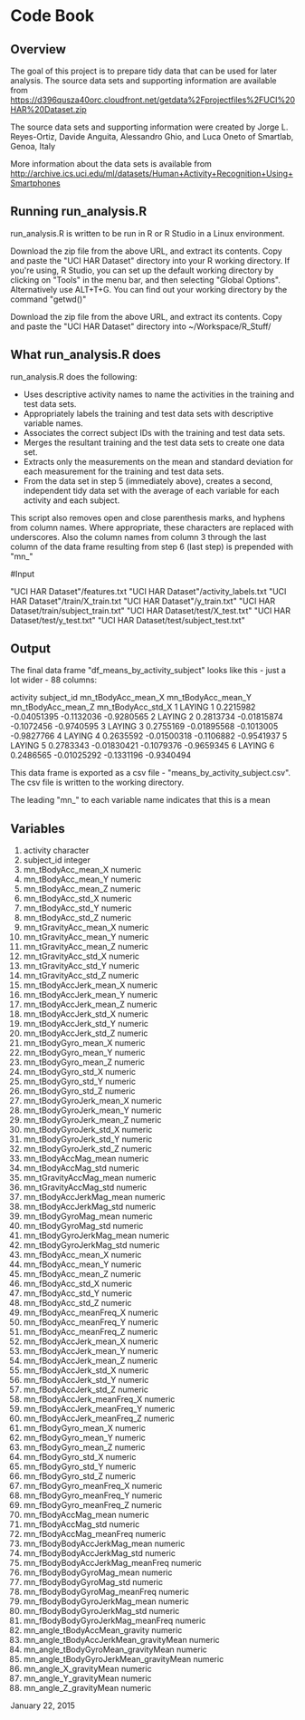 # Code Book

## Overview
The goal of this project is to prepare tidy data that can be used for later analysis. The source data sets and supporting information are available from https://d396qusza40orc.cloudfront.net/getdata%2Fprojectfiles%2FUCI%20HAR%20Dataset.zip 

The source data sets and supporting information were created by Jorge L. Reyes-Ortiz, Davide Anguita, Alessandro Ghio, and Luca Oneto of Smartlab, Genoa, Italy

More information about the data sets is available from http://archive.ics.uci.edu/ml/datasets/Human+Activity+Recognition+Using+Smartphones

## Running run_analysis.R

run_analysis.R is written to be run in R or R Studio in a Linux environment.

Download the zip file from the above URL, and extract its contents. Copy and paste the "UCI HAR Dataset" directory into your R working directory. 
If you're using, R Studio, you can set up the default working directory by clicking on "Tools" in the menu bar, and then selecting "Global Options". Alternatively use ALT+T+G.
You can find out your working directory by the command "getwd()" 

Download the zip file from the above URL, and extract its contents. Copy and paste the "UCI HAR Dataset" directory into ~/Workspace/R_Stuff/


## What run_analysis.R does

run_analysis.R does the following:
* Uses descriptive activity names to name the activities in the training and test data sets.
* Appropriately labels the training and test data sets with descriptive variable names.
* Associates the correct subject IDs with the training and test data sets.
* Merges the resultant training and the test data sets to create one data set. 
* Extracts only the measurements on the mean and standard deviation for each measurement for the training and test data sets.
* From the data set in step 5 (immediately above), creates a second, independent tidy data set with the average of each variable for each activity and each subject.

This script also removes open and close parenthesis marks, and hyphens from column names. Where appropriate, these characters are replaced with underscores. Also the column names from column 3 through the last column of the data frame resulting from step 6 (last step) is prepended with "mn_"

#Input

"UCI HAR Dataset"/features.txt
"UCI HAR Dataset"/activity_labels.txt
"UCI HAR Dataset"/train/X_train.txt
"UCI HAR Dataset"/y_train.txt"
"UCI HAR Dataset/train/subject_train.txt"
"UCI HAR Dataset/test/X_test.txt"
"UCI HAR Dataset/test/y_test.txt"
"UCI HAR Dataset/test/subject_test.txt"

## Output

The final data frame "df_means_by_activity_subject" looks like this - just a lot wider - 88 columns:

  activity subject_id mn_tBodyAcc_mean_X mn_tBodyAcc_mean_Y mn_tBodyAcc_mean_Z mn_tBodyAcc_std_X
1   LAYING          1          0.2215982        -0.04051395         -0.1132036        -0.9280565
2   LAYING          2          0.2813734        -0.01815874         -0.1072456        -0.9740595
3   LAYING          3          0.2755169        -0.01895568         -0.1013005        -0.9827766
4   LAYING          4          0.2635592        -0.01500318         -0.1106882        -0.9541937
5   LAYING          5          0.2783343        -0.01830421         -0.1079376        -0.9659345
6   LAYING          6          0.2486565        -0.01025292         -0.1331196        -0.9340494

This data frame is exported as a csv file - "means_by_activity_subject.csv". The csv file is written to the working directory.

The leading "mn_" to each variable name indicates that this is a mean

## Variables
1.	activity	character
2.	subject_id	integer
3.	mn_tBodyAcc_mean_X	numeric
4.	mn_tBodyAcc_mean_Y	numeric
5.	mn_tBodyAcc_mean_Z	numeric
6.	mn_tBodyAcc_std_X	numeric
7.	mn_tBodyAcc_std_Y	numeric 
8.	mn_tBodyAcc_std_Z	numeric
9.	mn_tGravityAcc_mean_X	numeric
10.	mn_tGravityAcc_mean_Y	numeric
11.	mn_tGravityAcc_mean_Z	numeric
12.	mn_tGravityAcc_std_X	numeric
13.	mn_tGravityAcc_std_Y	numeric
14.	mn_tGravityAcc_std_Z	numeric
15.	mn_tBodyAccJerk_mean_X	numeric
16.	mn_tBodyAccJerk_mean_Y	numeric
17.	mn_tBodyAccJerk_mean_Z	numeric
18.	mn_tBodyAccJerk_std_X	numeric
19.	mn_tBodyAccJerk_std_Y	numeric
20.	mn_tBodyAccJerk_std_Z	numeric
21.	mn_tBodyGyro_mean_X	numeric
22.	mn_tBodyGyro_mean_Y	numeric
23.	mn_tBodyGyro_mean_Z	numeric
24.	mn_tBodyGyro_std_X	numeric
25.	mn_tBodyGyro_std_Y	numeric
26.	mn_tBodyGyro_std_Z	numeric
27.	mn_tBodyGyroJerk_mean_X	numeric
28.	mn_tBodyGyroJerk_mean_Y	numeric
29.	mn_tBodyGyroJerk_mean_Z	numeric
30.	mn_tBodyGyroJerk_std_X	numeric
31.	mn_tBodyGyroJerk_std_Y	numeric
32.	mn_tBodyGyroJerk_std_Z	numeric
33.	mn_tBodyAccMag_mean	numeric
34.	mn_tBodyAccMag_std	numeric
35.	mn_tGravityAccMag_mean	numeric
36.	mn_tGravityAccMag_std	numeric
37.	mn_tBodyAccJerkMag_mean	numeric
38.	mn_tBodyAccJerkMag_std	numeric
39.	mn_tBodyGyroMag_mean	numeric
40.	mn_tBodyGyroMag_std	numeric
41.	mn_tBodyGyroJerkMag_mean	numeric
42.	mn_tBodyGyroJerkMag_std	numeric
43.	mn_fBodyAcc_mean_X	numeric
44.	mn_fBodyAcc_mean_Y	numeric
45.	mn_fBodyAcc_mean_Z	numeric
46.	mn_fBodyAcc_std_X	numeric
47.	mn_fBodyAcc_std_Y	numeric
48.	mn_fBodyAcc_std_Z	numeric
49.	mn_fBodyAcc_meanFreq_X	numeric
50.	mn_fBodyAcc_meanFreq_Y	numeric
51.	mn_fBodyAcc_meanFreq_Z	numeric
52.	mn_fBodyAccJerk_mean_X	numeric
53.	mn_fBodyAccJerk_mean_Y	numeric
54.	mn_fBodyAccJerk_mean_Z	numeric
55.	mn_fBodyAccJerk_std_X	numeric
56.	mn_fBodyAccJerk_std_Y	numeric
57.	mn_fBodyAccJerk_std_Z	numeric
58.	mn_fBodyAccJerk_meanFreq_X	numeric
59.	mn_fBodyAccJerk_meanFreq_Y	numeric
60.	mn_fBodyAccJerk_meanFreq_Z	numeric
61.	mn_fBodyGyro_mean_X	numeric
62.	mn_fBodyGyro_mean_Y	numeric
63.	mn_fBodyGyro_mean_Z	numeric
64.	mn_fBodyGyro_std_X	numeric
65.	mn_fBodyGyro_std_Y	numeric
66.	mn_fBodyGyro_std_Z	numeric
67.	mn_fBodyGyro_meanFreq_X	numeric
68.	mn_fBodyGyro_meanFreq_Y	numeric
69.	mn_fBodyGyro_meanFreq_Z	numeric
70.	mn_fBodyAccMag_mean	numeric
71.	mn_fBodyAccMag_std	numeric
72.	mn_fBodyAccMag_meanFreq	numeric
73.	mn_fBodyBodyAccJerkMag_mean	numeric
74.	mn_fBodyBodyAccJerkMag_std	numeric
75.	mn_fBodyBodyAccJerkMag_meanFreq	numeric
76.	mn_fBodyBodyGyroMag_mean	numeric
77.	mn_fBodyBodyGyroMag_std	numeric
78.	mn_fBodyBodyGyroMag_meanFreq	numeric
79.	mn_fBodyBodyGyroJerkMag_mean	numeric
80.	mn_fBodyBodyGyroJerkMag_std	numeric
81.	mn_fBodyBodyGyroJerkMag_meanFreq	numeric
82.	mn_angle_tBodyAccMean_gravity	numeric
83.	mn_angle_tBodyAccJerkMean_gravityMean	numeric
84.	mn_angle_tBodyGyroMean_gravityMean	numeric
85.	mn_angle_tBodyGyroJerkMean_gravityMean	numeric
86.	mn_angle_X_gravityMean	numeric
87.	mn_angle_Y_gravityMean	numeric
88.	mn_angle_Z_gravityMean	numeric

January 22, 2015